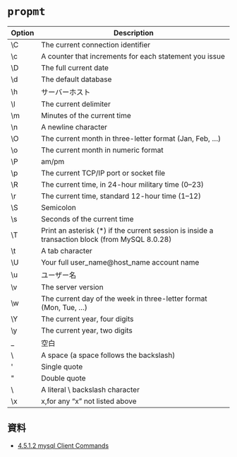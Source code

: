 # `propmt`

| Option | Description                                                                                    |
| ------ | ---------------------------------------------------------------------------------------------- |
| \C     | The current connection identifier                                                              |
| \c     | A counter that increments for each statement you issue                                         |
| \D     | The full current date                                                                          |
| \d     | The default database                                                                           |
| \h     | サーバーホスト                                                                                 |
| \l     | The current delimiter                                                                          |
| \m     | Minutes of the current time                                                                    |
| \n     | A newline character                                                                            |
| \O     | The current month in three-letter format (Jan, Feb, …)                                         |
| \o     | The current month in numeric format                                                            |
| \P     | am/pm                                                                                          |
| \p     | The current TCP/IP port or socket file                                                         |
| \R     | The current time, in 24-hour military time (0–23)                                              |
| \r     | The current time, standard 12-hour time (1–12)                                                 |
| \S     | Semicolon                                                                                      |
| \s     | Seconds of the current time                                                                    |
| \T     | Print an asterisk (*) if the current session is inside a transaction block (from MySQL 8.0.28) |
| \t     | A tab character                                                                                |
| \U     | Your full user_name@host_name account name                                                     |
| \u     | ユーザー名                                                                                     |
| \v     | The server version                                                                             |
| \w     | The current day of the week in three-letter format (Mon, Tue, …)                               |
| \Y     | The current year, four digits                                                                  |
| \y     | The current year, two digits                                                                   |
| \_     | 空白                                                                                           |
| \      | A space (a space follows the backslash)                                                        |
| \'     | Single quote                                                                                   |
| \"     | Double quote                                                                                   |
| \\     | A literal \ backslash character                                                                |
| \x     | x,for any “x” not listed above                                                                 |


## 資料

- [4.5.1.2 mysql Client Commands](https://dev.mysql.com/doc/refman/8.0/en/mysql-commands.html)
